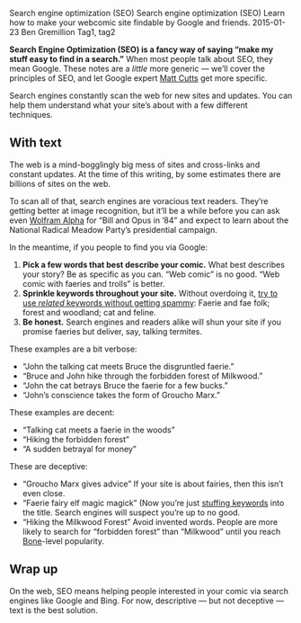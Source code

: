 Search engine optimization (SEO)
Search engine optimization (SEO)
Learn how to make your webcomic site findable by Google and friends.
2015-01-23
Ben Gremillion
Tag1, tag2

**Search Engine Optimization (SEO) is a fancy way of saying “make my stuff easy to find in a search.”** When most people talk about SEO, they mean Google. These notes are a *little* more generic — we’ll cover the principles of SEO, and let Google expert [Matt Cutts](https://www.youtube.com/channel/UClxMPk1KF57UCRUHFFAzJxw) get more specific.

Search engines constantly scan the web for new sites and updates. You can help them understand what your site’s about with a few different techniques.

## With text

The web is a mind-bogglingly big mess of sites and cross-links and constant updates. At the time of this writing, by some estimates there are billions of sites on the web.

To scan all of that, search engines are voracious text readers. They’re getting better at image recognition, but it’ll be a while before you can ask even [Wolfram Alpha](http://www.wolframalpha.com) for “Bill and Opus in ’84” and expect to learn about the National Radical Meadow Party’s presidential campaign.

In the meantime, if you people to find you via Google:

1. **Pick a few words that best describe your comic.** What best describes your story? Be as specific as you can. “Web comic” is no good. “Web comic with faeries and trolls” is better.
2. **Sprinkle keywords throughout your site.** Without overdoing it, [try to use *related* keywords without getting spammy](http://www.seobook.com/learn-seo/on-page-seo.php): Faerie and fae folk; forest and woodland; cat and feline.
3. **Be honest.** Search engines and readers alike will shun your site if you promise faeries but deliver, say, talking termites.

These examples are a bit verbose:

- “John the talking cat meets Bruce the disgruntled faerie.”
- “Bruce and John hike through the forbidden forest of Milkwood.”
- “John the cat betrays Bruce the faerie for a few bucks.”
- “John’s conscience takes the form of Groucho Marx.”

These examples are decent:

- “Talking cat meets a faerie in the woods”
- “Hiking the forbidden forest”
- “A sudden betrayal for money”

These are deceptive:

- “Groucho Marx gives advice” If your site is about fairies, then this isn’t even close.
- “Faerie fairy elf magic magick” (Now you’re just [stuffing keywords](https://support.google.com/webmasters/answer/66358?hl=en) into the title. Search engines will suspect you’re up to no good.
- “Hiking the Milkwood Forest” Avoid invented words. People are more likely to search for “forbidden forest” than “Milkwood” until you reach [Bone](https://www.scholastic.com/bone/)-level popularity.

## Wrap up

On the web, SEO means helping people interested in your comic via search engines like Google and Bing. For now, descriptive — but not deceptive — text is the best solution.
